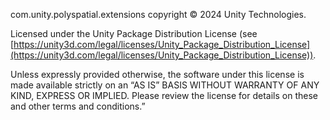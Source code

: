 com.unity.polyspatial.extensions copyright © 2024 Unity Technologies.

Licensed under the Unity Package Distribution License (see [https://unity3d.com/legal/licenses/Unity_Package_Distribution_License](https://unity3d.com/legal/licenses/Unity_Package_Distribution_License)).

Unless expressly provided otherwise, the software under this license is made available strictly on an “AS IS” BASIS WITHOUT WARRANTY OF ANY KIND, EXPRESS OR IMPLIED. Please review the license for details on these and other terms and conditions.”

